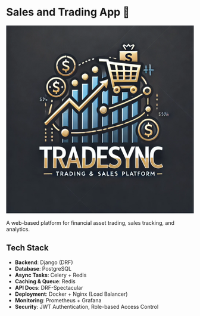 # Sales and Trading App 🚀

![Sales and Trading App](assets/images/tradesync.webp)

A web-based platform for financial asset trading, sales tracking, and analytics.

## Tech Stack

- **Backend**: Django (DRF)
- **Database**: PostgreSQL
- **Async Tasks**: Celery + Redis
- **Caching & Queue**: Redis
- **API Docs**: DRF-Spectacular
- **Deployment**: Docker + Nginx (Load Balancer)
- **Monitoring**: Prometheus + Grafana
- **Security**: JWT Authentication, Role-based Access Control
